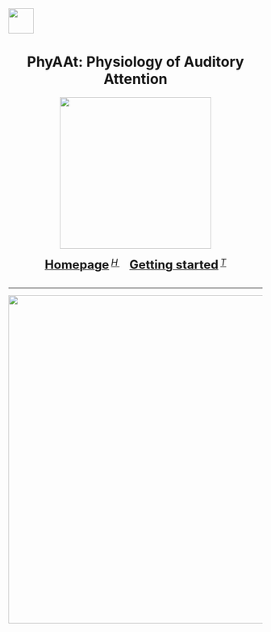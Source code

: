 <img src="https://PhyAAt.github.io/assets/logos/phyaat_logo_name.png" height="50"/>

<div align="center">
  <h1> PhyAAt: Physiology of Auditory Attention</h1>
  <a href="https://PhyAAt.github.io"><img src="https://phyaat.github.io/assets/images/ExperimentModel.png" height="300"/></a>
  
  <div>&nbsp;</div>
  <div align="center">
    <a href="https://PhyAAt.github.io"><b><font size="5">Homepage</font></b></a>
    <sup>
      <a href="https://PhyAAt.github.io">
        <i><font size="4">H</font></i>
      </a>
    </sup>
    &nbsp;&nbsp;&nbsp;&nbsp;
    <a href="https://phyaat.github.io/introduction.html"><b><font size="5">Getting started</font></b></a>
    <sup>
      <a href="https://phyaat.github.io/introduction.html">
        <i><font size="4">T</font></i>
      </a>
    </sup>
</div>
<div>&nbsp;</div>
</div>

<hr>

<div align="center">
  <a href="https://phyaat.github.io/modeling/"><img src="https://phyaat.github.io/assets/images/PhyAAt_PredictiveModeling.png" height="650"/></a>
</div>
